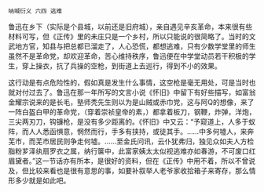     呐喊衍义 六四 逃难 

   鲁迅在乡下（实际是个县城，以前还是旧府城），亲自遇见辛亥革命，本来很有些材料可写，但《正传》里的未庄只是一个乡村，所以只能说的很简略了。当时的文武地方官，知县与把总都已溜走了，人心恐慌，都想逃难，只有少数学堂里的师生虽然不是革命党，却欢迎革命，苦心维持秩序，鲁迅便在中学堂动员若干积极的学生，穿上操衣，抗了兵操的空枪，到街道上去巡行，得到不小的效果。

   这行动是有点危险性的，假如真是发生什么事情，这空枪是毫无用处，可是当时也就对付过去了。鲁迅在那一年所写的文言小说《怀旧》中留下有好些描写，如富翁金耀宗说来的是长毛，塾师秃先生则以为是山贼或赤巾党，这与阿Q的想像，来了一阵白盔白甲的革命党，（穿着崇祯皇帝的素，）都拿着板刀，钢鞭，炸弹，洋炮，三尖两刃刀，钩镰枪，是没有多少距离的。《怀旧》中又云：“予窥道上，人多于蚁阵，而人人悉函惧意，惘然而行，手多有挟持，或徒其手。……中多何墟人，来奔芜市，而芜市居民则争走何墟。……至金氏问讯，云仆犹弗归，独见众如夫人方检脂粉芗泽纨扇罗衣之属，纳行箧中，此富家姨太太似视逃难亦如春游，不可废口红眉黛者。”这一节话亦有所本，是很好的资料，但在《正传》中用不着，所以不曾说及，但比较来看也是很有意思的事，如要补叙举人老爷家收拾箱子来寄存，那么情形多少就是如此吧。

